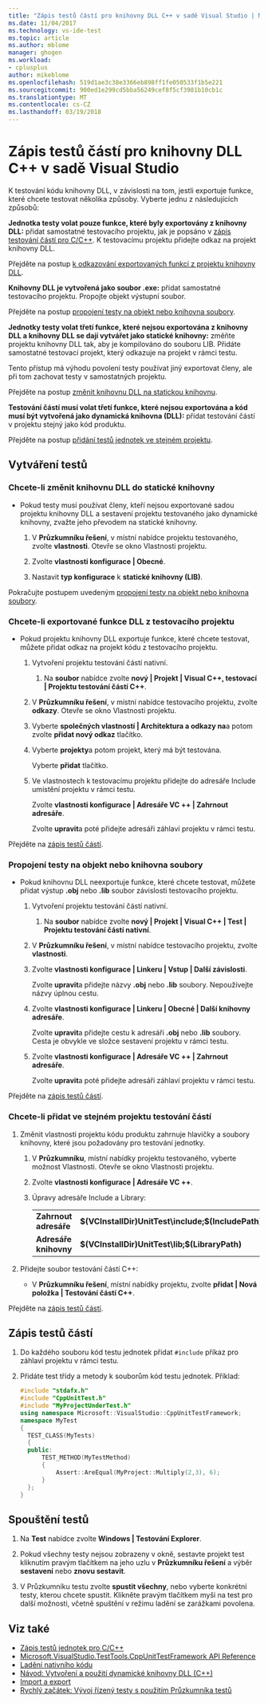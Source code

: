 ```yaml
---
title: "Zápis testů částí pro knihovny DLL C++ v sadě Visual Studio | Microsoft Docs"
ms.date: 11/04/2017
ms.technology: vs-ide-test
ms.topic: article
ms.author: mblome
manager: ghogen
ms.workload:
- cplusplus
author: mikeblome
ms.openlocfilehash: 519d1ae3c38e3366eb898ff1fe050533f1b5e221
ms.sourcegitcommit: 900ed1e299cd5bba56249cef8f5cf3981b10cb1c
ms.translationtype: MT
ms.contentlocale: cs-CZ
ms.lasthandoff: 03/19/2018
---
```

# <a name="write-unit-tests-for-c-dlls-in-visual-studio"></a>Zápis testů částí pro knihovny DLL C++ v sadě Visual Studio

 K testování kódu knihovny DLL, v závislosti na tom, jestli exportuje funkce, které chcete testovat několika způsoby. Vyberte jednu z následujících způsobů:

 **Jednotka testy volat pouze funkce, které byly exportovány z knihovny DLL:** přidat samostatné testovacího projektu, jak je popsáno v [zápis testování částí pro C/C++](writing-unit-tests-for-c-cpp.md). K testovacímu projektu přidejte odkaz na projekt knihovny DLL.

 Přejděte na postup [k odkazování exportovaných funkcí z projektu knihovny DLL](#projectRef).

 **Knihovny DLL je vytvořená jako soubor .exe:** přidat samostatné testovacího projektu. Propojte objekt výstupní soubor.

 Přejděte na postup [propojení testy na objekt nebo knihovna soubory](#objectRef).

 **Jednotky testy volat třetí funkce, které nejsou exportována z knihovny DLL a knihovny DLL se dají vytvářet jako statické knihovny:** změňte projektu knihovny DLL tak, aby je kompilováno do souboru LIB. Přidáte samostatné testovací projekt, který odkazuje na projekt v rámci testu.

 Tento přístup má výhodu povolení testy používat jiný exportovat členy, ale při tom zachovat testy v samostatných projektu.

 Přejděte na postup [změnit knihovnu DLL na statickou knihovnu](#staticLink).

 **Testování částí musí volat třetí funkce, které nejsou exportována a kód musí být vytvořená jako dynamická knihovna (DLL):** přidat testování částí v projektu stejný jako kód produktu.

 Přejděte na postup [přidání testů jednotek ve stejném projektu](#sameProject).

## <a name="creating-the-tests"></a>Vytváření testů

###  <a name="staticLink"></a> Chcete-li změnit knihovnu DLL do statické knihovny

-   Pokud testy musí používat členy, kteří nejsou exportované sadou projektu knihovny DLL a sestavení projektu testovaného jako dynamické knihovny, zvažte jeho převodem na statické knihovny.

    1.  V **Průzkumníku řešení**, v místní nabídce projektu testovaného, zvolte **vlastnosti**. Otevře se okno Vlastnosti projektu.

    2.  Zvolte **vlastnosti konfigurace | Obecné**.

    3.  Nastavit **typ konfigurace** k **statické knihovny (LIB)**.

 Pokračujte postupem uvedeným [propojení testy na objekt nebo knihovna soubory](#objectRef).

###  <a name="projectRef"></a> Chcete-li exportované funkce DLL z testovacího projektu

-   Pokud projektu knihovny DLL exportuje funkce, které chcete testovat, můžete přidat odkaz na projekt kódu z testovacího projektu.

    1.  Vytvoření projektu testování částí nativní.

        1.  Na **soubor** nabídce zvolte **nový | Projekt | Visual C++, testovací | Projektu testování částí C++**.

    2.  V **Průzkumníku řešení**, v místní nabídce testovacího projektu, zvolte **odkazy**. Otevře se okno Vlastnosti projektu.

    3.  Vyberte **společných vlastností | Architektura a odkazy na**a potom zvolte **přidat nový odkaz** tlačítko.

    4.  Vyberte **projekty**a potom projekt, který má být testována.

         Vyberte **přidat** tlačítko.

    5.  Ve vlastnostech k testovacímu projektu přidejte do adresáře Include umístění projektu v rámci testu.

         Zvolte **vlastnosti konfigurace | Adresáře VC ++ | Zahrnout adresáře**.

         Zvolte **upravit**a poté přidejte adresáři záhlaví projektu v rámci testu.

 Přejděte na [zápis testů částí](#addTests).

###  <a name="objectRef"></a> Propojení testy na objekt nebo knihovna soubory

-   Pokud knihovnu DLL neexportuje funkce, které chcete testovat, můžete přidat výstup **.obj** nebo **.lib** soubor závislosti testovacího projektu.

    1.  Vytvoření projektu testování částí nativní.

        1.  Na **soubor** nabídce zvolte **nový | Projekt | Visual C++ | Test | Projektu testování částí nativní**.

    2.  V **Průzkumníku řešení**, v místní nabídce testovacího projektu, zvolte **vlastnosti**.

    3.  Zvolte **vlastnosti konfigurace | Linkeru | Vstup | Další závislosti**.

         Zvolte **upravit**a přidejte názvy **.obj** nebo **.lib** soubory. Nepoužívejte názvy úplnou cestu.

    4.  Zvolte **vlastnosti konfigurace | Linkeru | Obecné | Další knihovny adresáře**.

         Zvolte **upravit**a přidejte cestu k adresáři **.obj** nebo **.lib** soubory. Cesta je obvykle ve složce sestavení projektu v rámci testu.

    5.  Zvolte **vlastnosti konfigurace | Adresáře VC ++ | Zahrnout adresáře**.

         Zvolte **upravit**a poté přidejte adresáři záhlaví projektu v rámci testu.

 Přejděte na [zápis testů částí](#addTests).

###  <a name="sameProject"></a> Chcete-li přidat ve stejném projektu testování částí

1.  Změnit vlastnosti projektu kódu produktu zahrnuje hlavičky a soubory knihovny, které jsou požadovány pro testování jednotky.

    1.  V **Průzkumníku**, místní nabídky projektu testovaného, vyberte možnost Vlastnosti. Otevře se okno Vlastnosti projektu.

    2.  Zvolte **vlastnosti konfigurace | Adresáře VC ++**.

    3.  Úpravy adresáře Include a Library:

        |||
        |-|-|
        |**Zahrnout adresáře** | **$(VCInstallDir)UnitTest\include;$(IncludePath)**|
        |**Adresáře knihovny** | **$(VCInstallDir)UnitTest\lib;$(LibraryPath)**|

2.  Přidejte soubor testování částí C++:

    -   V **Průzkumníku řešení**, místní nabídky projektu, zvolte **přidat | Nová položka | Testování částí C++**.

 Přejděte na [zápis testů částí](#addTests).

##  <a name="addTests"></a> Zápis testů částí

1.  Do každého souboru kód testu jednotek přidat `#include` příkaz pro záhlaví projektu v rámci testu.

2.  Přidáte test třídy a metody k souborům kód testu jednotek. Příklad:

    ```cpp
    #include "stdafx.h"
    #include "CppUnitTest.h"
    #include "MyProjectUnderTest.h"
    using namespace Microsoft::VisualStudio::CppUnitTestFramework;
    namespace MyTest
    {
      TEST_CLASS(MyTests)
      {
      public:
          TEST_METHOD(MyTestMethod)
          {
              Assert::AreEqual(MyProject::Multiply(2,3), 6);
          }
      };
    }
    ```

## <a name="run-the-tests"></a>Spouštění testů

1.  Na **Test** nabídce zvolte **Windows | Testování Explorer**.

1. Pokud všechny testy nejsou zobrazeny v okně, sestavte projekt test kliknutím pravým tlačítkem na jeho uzlu v **Průzkumníku řešení** a výběr **sestavení** nebo **znovu sestavit**.

1.  V Průzkumníku testu zvolte **spustit všechny**, nebo vyberte konkrétní testy, kterou chcete spustit. Klikněte pravým tlačítkem myši na test pro další možnosti, včetně spuštění v režimu ladění se zarážkami povolena.

## <a name="see-also"></a>Viz také

- [Zápis testů jednotek pro C/C++](writing-unit-tests-for-c-cpp.md)
- [Microsoft.VisualStudio.TestTools.CppUnitTestFramework API Reference](../test/microsoft-visualstudio-testtools-cppunittestframework-api-reference.md)
- [Ladění nativního kódu](../debugger/debugging-native-code.md)
- [Návod: Vytvoření a použití dynamické knihovny DLL (C++)](/cpp/build/walkthrough-creating-and-using-a-dynamic-link-library-cpp)
- [Import a export](/cpp/build/importing-and-exporting)
- [Rychlý začátek: Vývoj řízený testy s použitím Průzkumníka testů](../test/quick-start-test-driven-development-with-test-explorer.md)
